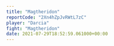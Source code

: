 ```yaml
---
title: "Magtheridon"
reportCode: "2Xn4hZpJvRWtL7zC"
player: "Darcia"
fight: "Magtheridon"
date: 2021-07-29T18:52:59.061000+00:00
---
```

